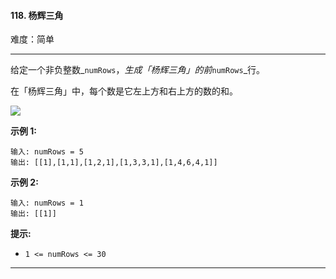 #### 118. 杨辉三角

难度：简单

---

给定一个非负整数_`numRows`，_生成「杨辉三角」的前_`numRows`_行。

在「杨辉三角」中，每个数是它左上方和右上方的数的和。

![](https://pic.leetcode-cn.com/1626927345-DZmfxB-PascalTriangleAnimated2.gif)

**示例 1:**

```
输入: numRows = 5
输出: [[1],[1,1],[1,2,1],[1,3,3,1],[1,4,6,4,1]]
```

**示例 2:**

```
输入: numRows = 1
输出: [[1]]
```

**提示:**

* `1 <= numRows <= 30`

---

```Java
```